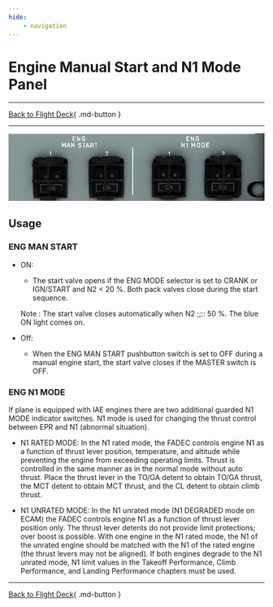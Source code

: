 ```yaml
---
hide:
    - navigation
---
```


# Engine Manual Start and N1 Mode Panel

---

[Back to Flight Deck](../flight-deck.md){ .md-button }

---

![Engine Manual Start an N1 Mode](../../../assets/a32nx-briefing/overhead-panel/eng-man-start.png "Engine Manual Start an N1 Mode")

## Usage

### ENG MAN START

- ON:
    - The start valve opens if the ENG MODE selector is set to CRANK or IGN/START and N2 < 20 %. Both pack valves close during the start sequence.

    Note : The start valve closes automatically when N2 ;;:: 50 %. The blue ON light comes on.

- Off:
    - When the ENG MAN START pushbutton switch is set to OFF during a manual engine start, the start valve closes if the MASTER switch is OFF.

### ENG N1 MODE

If plane is equipped with IAE engines there are two additional guarded N1 MODE indicator switches. N1 mode is used for changing the thrust control between EPR and N1 (abnormal situation).

- N1 RATED MODE: In the N1 rated mode, the FADEC controls engine N1 as a function of thrust lever position, temperature, and altitude while preventing the engine from exceeding operating limits. Thrust is controlled in the same manner as in the normal mode without auto thrust. Place the thrust lever in the TO/GA detent to obtain TO/GA thrust, the MCT detent to obtain MCT thrust, and the CL detent to obtain climb thrust.

- N1 UNRATED MODE: In the N1 unrated mode (N1 DEGRADED mode on ECAM) the FADEC controls engine N1 as a function of thrust lever position only.
The thrust lever detents do not provide limit protections; over boost is possible. With one engine in the N1 rated mode, the N1 of the unrated engine should be matched with the N1 of the rated engine (the thrust levers may not be aligned). If both engines degrade to the N1 unrated mode, N1 limit values in the Takeoff Performance, Climb Performance, and Landing Performance chapters must be used.

---

[Back to Flight Deck](../flight-deck.md){ .md-button }

